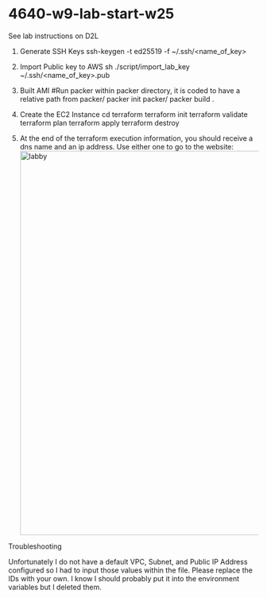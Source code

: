 # 4640-w9-lab-start-w25

See lab instructions on D2L


1. Generate SSH Keys
   ssh-keygen -t ed25519 -f ~/.ssh/<name_of_key>

2. Import Public key to AWS 
   sh ./script/import_lab_key ~/.ssh/<name_of_key>.pub

3. Built AMI #Run packer within packer directory, it is coded to have a relative path from packer/
   packer init packer/
   packer build .

4. Create the EC2 Instance
   cd terraform
   terraform init
   terraform validate
   terraform plan
   terraform apply
   terraform destroy

5. At the end of the terraform execution information, you should receive a dns name and an ip address. Use either one to go to the website:
   <img width="773" alt="labby" src="https://github.com/user-attachments/assets/72745d06-218c-42d0-a2a1-450fe3d04d8f" />


Troubleshooting

Unfortunately I do not have a default VPC, Subnet, and Public IP Address configured so I had to input those values within the file. Please replace the IDs with your own.
I know I should probably put it into the environment variables but I deleted them.
